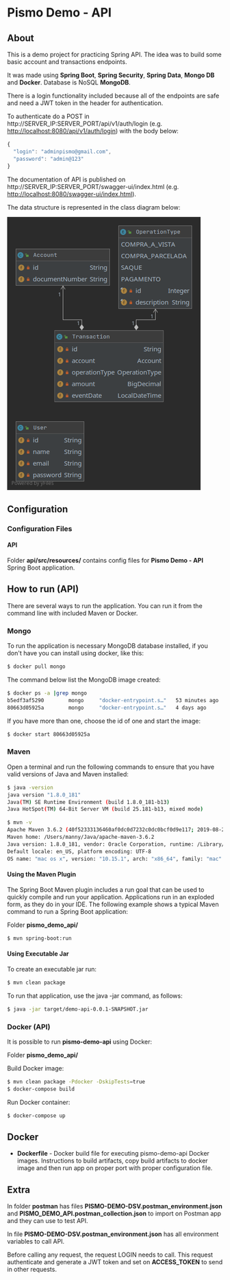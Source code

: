 # Pismo Demo - API

## About

This is a demo project for practicing Spring API. The idea was to build some basic account and transactions endpoints.

It was made using **Spring Boot**, **Spring Security**, **Spring Data**, **Mongo DB** and **Docker**. 
Database is NoSQL **MongoDB**.

There is a login functionality included because all of the endpoints are safe and need a JWT token in the header for authentication.

To authenticate do a POST in http://SERVER_IP:SERVER_PORT/api/v1/auth/login (e.g. [http://localhost:8080/api/v1/auth/login](http://localhost:8080/api/v1/auth/login)) with the body below:

```javascript
{
  "login": "adminpismo@gmail.com",
  "password": "admin@123"
}
```

The documentation of API is published on http://SERVER_IP:SERVER_PORT/swagger-ui/index.html (e.g. [http://localhost:8080/swagger-ui/index.html](http://localhost:8080/swagger-ui/index.html)).

The data structure is represented in the class diagram below:

![Class Diagram](diagram.png)

## Configuration

### Configuration Files

#### API
Folder **api/src/resources/** contains config files for **Pismo Demo - API** Spring Boot application.

## How to run (API)

There are several ways to run the application. You can run it from the command line with included Maven or Docker. 

### Mongo

To run the application is necessary MongoDB database installed, if you don't have you can install using docker, like this:

```bash
$ docker pull mongo
```

The command below list the MongoDB image created:

```bash
$ docker ps -a |grep mongo
b5edf3af5290        mongo     "docker-entrypoint.s…"   53 minutes ago    Exited (0) 11 minutes ago                                                       pismo-demo-mongodb
80663d05925a        mongo     "docker-entrypoint.s…"   4 days ago        Exited (0) About an hour ago                                                      focused_blackburn
```

If you have more than one, choose the id of one and start the image:

```bash
$ docker start 80663d05925a
```

### Maven

Open a terminal and run the following commands to ensure that you have valid versions of Java and Maven installed:

```bash
$ java -version
java version "1.8.0_181"
Java(TM) SE Runtime Environment (build 1.8.0_181-b13)
Java HotSpot(TM) 64-Bit Server VM (build 25.181-b13, mixed mode)
```

```bash
$ mvn -v
Apache Maven 3.6.2 (40f52333136460af0dc0d7232c0dc0bcf0d9e117; 2019-08-27T12:06:16-03:00)
Maven home: /Users/manny/Java/apache-maven-3.6.2
Java version: 1.8.0_181, vendor: Oracle Corporation, runtime: /Library/Java/JavaVirtualMachines/jdk1.8.0_181.jdk/Contents/Home/jre
Default locale: en_US, platform encoding: UTF-8
OS name: "mac os x", version: "10.15.1", arch: "x86_64", family: "mac"
```

#### Using the Maven Plugin

The Spring Boot Maven plugin includes a run goal that can be used to quickly compile and run your application. 
Applications run in an exploded form, as they do in your IDE. 
The following example shows a typical Maven command to run a Spring Boot application:

Folder **pismo_demo_api/**
 
```bash
$ mvn spring-boot:run
``` 

#### Using Executable Jar

To create an executable jar run:

```bash
$ mvn clean package
``` 

To run that application, use the java -jar command, as follows:

```bash
$ java -jar target/demo-api-0.0.1-SNAPSHOT.jar
```

### Docker (API)

It is possible to run **pismo-demo-api** using Docker:

Folder **pismo_demo_api/**

Build Docker image:
```bash
$ mvn clean package -Pdocker -DskipTests=true
$ docker-compose build
```

Run Docker container:
```bash
$ docker-compose up
```


## Docker 

* **Dockerfile** - Docker build file for executing pismo-demo-api Docker images. 
Instructions to build artifacts, copy build artifacts to docker image and then run app on proper port with proper configuration file.

## Extra 

In folder **postman** has files **PISMO-DEMO-DSV.postman_environment.json** and **PISMO_DEMO_API.postman_collection.json** to import on Postman app and they can use to test API.

In file **PISMO-DEMO-DSV.postman_environment.json** has all environment variables to call API.

Before calling any request, the request LOGIN needs to call. This request authenticate and generate a JWT token and set on **ACCESS_TOKEN** to send in other requests.